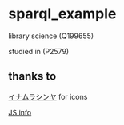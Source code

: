 # sparql_example




library science (Q199655)

studied in (P2579)

## thanks to
[イナムラシンヤ](https://everydayicons.jp/terms/) for icons

[JS info](https://jpsearch.go.jp/static/developer/en.html)